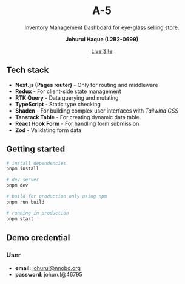 <h1 align="center">
  A-5
</h1>

<p align="center">
 Inventory Management Dashboard for eye-glass selling store.
</p>

<p align="center">
 <strong>Johurul Haque (L2B2-0699)</strong>
</p>

<div align="center">
  <a href="https://a-5-by-johurul.vercel.app/" target="_blank">Live Site</a>
</div>

## Tech stack
- **Next.js (Pages router)** - Only for routing and middleware
- **Redux** - For client-side state management
- **RTK Query** - Data querying and mutating 
- **TypeScript** - Static type checking
- **Shadcn** - For building complex user interfaces with *Tailwind CSS*
- **Tanstack Table** - For creating dynamic data table
- **React Hook Form** - For handling form submission
- **Zod** - Validating form data

## Getting started

```bash
# install dependencies
pnpm install

# dev server
pnpm dev

# build for production only using npm
pnpm run build

# running in production
pnpm start
```

## Demo credential

### User
  - **email**: johurul@nnobd.org
  - **password**: johurul@46795